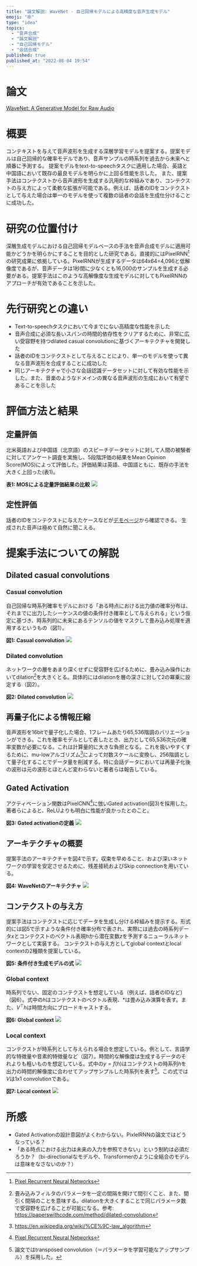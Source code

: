 ```yaml
---
title: "論文解説: WaveNet - 自己回帰モデルによる高精度な音声生成モデル"
emoji: "🕸"
type: "idea"
topics:
  - "音声合成"
  - "論文解説"
  - "自己回帰モデル"
  - "会話合成"
published: true
published_at: "2022-08-04 19:54"
---
```


# 論文

[WaveNet: A Generative Model for Raw Audio](https://arxiv.org/abs/1609.03499)

# 概要

コンテキストを与えて音声波形を生成する深層学習モデルを提案する。提案モデルは自己回帰的な確率モデルであり、音声サンプルの時系列を過去から未来へと順番に予測する。
提案モデルをtext-to-speechタスクに適用した場合、英語と中国語において既存の最良モデルを明らかに上回る性能を示した。
また、提案手法はコンテクストから音声波形を生成する汎用的な枠組みであり、コンテクストの与え方によって柔軟な拡張が可能である。例えば、話者のIDをコンテクストとして与えた場合は単一のモデルを使って複数の話者の会話を生成仕分けることに成功した。

# 研究の位置付け

深層生成モデルにおける自己回帰モデルベースの手法を音声合成モデルに適用可能かどうかを明らかにすることを目的とした研究である。直接的にはPixelRNN[^4]の研究成果に依拠している。PixelRNNが生成するデータは64x64=4,096と低解像度であるが、音声データは1秒間に少なくとも16,000のサンプルを生成する必要がある。提案手法はこのような高解像度な生成モデルに対してもPixelRNNのアプローチが有効であることを示した。

[^4]: [Pixel Recurrent Neural Networks](https://arxiv.org/abs/1601.06759)

# 先行研究との違い

* Text-to-speechタスクにおいて今までにない高精度な性能を示した
* 音声合成に必須な長いスパンの時間的依存性をクリアするために、非常に広い受容野を持つdilated casual convolutionに基づくアーキテクチャを開発した
* 話者のIDをコンテクストとして与えることにより、単一のモデルを使って異なる音声波形を合成することに成功した
* 同じアーキテクチャで小さな会話認識データセットに対して有効な性能を示した。また、音楽のようなドメインの異なる音声波形の生成において有望であることを示した

# 評価方法と結果

## 定量評価

北米英語および中国語（北京語）のスピーチデータセットに対して人間の被験者に対してアンケート調査を実施し、5段階評価の結果をMean Opinion Score(MOS)によって評価した。評価結果は英語、中国語ともに、既存の手法を大きく上回った(表1)。

**表1: MOSによる定量評価結果の比較**
![](https://storage.googleapis.com/zenn-user-upload/51e99c0f36d8-20220804.png)

## 定性評価

話者のIDをコンテクストに与えたケースなどが[デモページ]から確認できる。
生成された音声は極めて自然に聞こえる。

[デモページ]: https://www.deepmind.com/blog/wavenet-a-generative-model-for-raw-audio

# 提案手法についての解説

## Dilated casual convolutions

### Casual convolution

自己回帰な時系列確率モデルにおける「ある時点における出力値の確率分布は、それまでに出力したシーケンスの値の条件付き確率として与えられる」という仮定に基づき、時系列的に未来にあるテンソルの値をマスクして畳み込み処理を適用するというもの（図1）。

**図1: Casual convolution**
![](https://storage.googleapis.com/zenn-user-upload/44262da54bfa-20220804.png)

### Dilated convolution

ネットワークの層をあまり深くせずに受容野を広げるために、畳み込み操作においてdilation[^1]を大きくとる。具体的にはdilationを層の深さに対して2の冪乗に設定する（図2）。

[^1]: 畳み込みフィルタのパラメータを一定の間隔を開けて間引くこと、また、間引く間隔のことを意味する。dilationを大きくすることで同じパラメータ数で受容野を広げることが可能になる。参考: https://paperswithcode.com/method/dilated-convolution

**図2: Dilated convolution**
![](https://storage.googleapis.com/zenn-user-upload/d30785693173-20220804.png)

## 再量子化による情報圧縮

音声波形を16bitで量子化した場合、1フレームあたり65,536階調のバリエーションができる。これを確率モデルとして表したとき、出力として65,536次元の確率変数が必要になる。これは計算量的に大きな負担となる。これを扱いやすくするために、mu-lowアルゴリズム[^2]によって対数スケールに変換し、256階調として量子化することでデータ量を削減する。特に会話データにおいては再量子化後の波形は元の波形とほとんど変わらないと著者らは報告している。

[^2]: https://en.wikipedia.org/wiki/%CE%9C-law_algorithm

## Gated Activation

アクティベーション関数はPixelCNN[^4]に倣いGated activation(図3)を採用した。著者らによると、ReLUよりも明白に性能が良かったとのこと。

[^4]: [Conditional Image Generation with PixelCNN Decoders](https://arxiv.org/abs/1606.05328)。[要約記事](https://zenn.dev/bilzard/articles/conditional-pixelcnn)も参照。

**図3: Gated activationの定義**
![](https://storage.googleapis.com/zenn-user-upload/04f606a25bd2-20220804.png)

## アーキテクチャの概要

提案手法のアーキテクチャを図4で示す。収束を早めること、および深いネットワークの学習を安定させるために、残差接続およびSkip connectionを用いている。

**図4: WaveNetのアーキテクチャ**
![](https://storage.googleapis.com/zenn-user-upload/0f3fb523df66-20220804.png)

## コンテクストの与え方

提案手法はコンテクストに応じてデータを生成し分ける枠組みを提示する。形式的には図5で示すような条件付き確率分布で表され、実際には過去の時系列データ$x$とコンテクストのベクトル表現$h$から潜在変数$z$を予測するニューラルネットワークとして実装する。
コンテクストの与え方としてglobal contextとlocal contextの2種類を提案している。

**図5: 条件付き生成モデルの式**
![](https://storage.googleapis.com/zenn-user-upload/e2ebc3d179f1-20220804.png)

### Global context

時系列でない、固定のコンテクストを想定している（例えば、話者のIDなど）（図6）。式中の$h$はコンテクストのベクトル表現、$*$は畳み込み演算を表す。また、$V^\top h$は時間方向にブロードキャストする。

**図6: Global context**
![](https://storage.googleapis.com/zenn-user-upload/52f42cddfc21-20220804.png)

### Local context

コンテクストが時系列として与えられる場合を想定している。例として、言語学的な特徴量や音素的特徴量など（図7）。時間的な解像度は生成するデータのそれよりも粗いものを想定している。式中の$y=f(h)$はコンテクストの時系列$h$を出力の時間的解像度に合わせてアップサンプルした時系列を表す[^3]。この式では$V$は1x1 convolutionである。

[^3]: 論文ではtransposed convolution（＝パラメータを学習可能なアップサンプル）を採用した。

**図7: Local context**
![](https://storage.googleapis.com/zenn-user-upload/2613add115ce-20220804.png)

# 所感

* Gated Activationの設計意図がよくわからない。PixlelRNNの論文ではどうなっている？
* 「ある時点における出力は未来の入力を参照できない」という制約は必須だろうか？（bi-directionalなモデルや、Transformerのように全結合のモデルは意味をなさないのか？）
